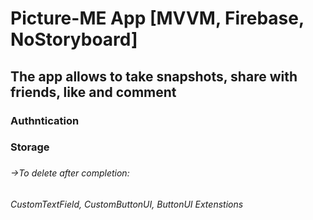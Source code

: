 # Picture-ME App [MVVM, Firebase, NoStoryboard]

## The app allows to take snapshots, share with friends, like and comment

### Authntication
### Storage
### 



###### ->To delete after completion:
###### CustomTextField, CustomButtonUI, ButtonUI Extenstions
